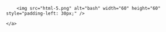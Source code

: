 <p>
    <a href="https://www.gnu.org/software/bash/" target="_blank" rel="noreferrer" style="text-decoration: none; list-style: none;"> 
        
        <img src="html-5.png" alt="bash" width="60" height="60" style="padding-left: 30px;" />

    </a>
</p>
